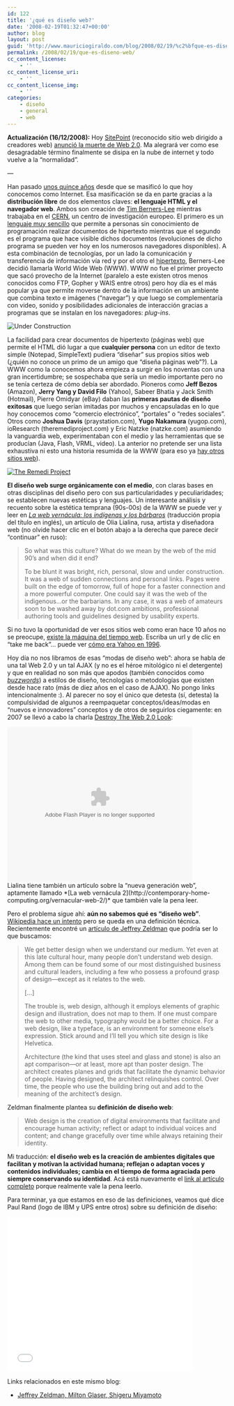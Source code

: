 ```yaml
---
id: 122
title: '¿qué es diseño web?'
date: '2008-02-19T01:32:47+00:00'
author: blog
layout: post
guid: 'http://www.mauriciogiraldo.com/blog/2008/02/19/%c2%bfque-es-diseno-web/'
permalink: /2008/02/19/que-es-diseno-web/
cc_content_license:
    - ''
cc_content_license_uri:
    - ''
cc_content_license_img:
    - ''
categories:
    - diseño
    - general
    - web
---
```


**Actualización (16/12/2008):** Hoy [SitePoint](http://www.sitepoint.com/) (reconocido sitio web dirigido a creadores web) [anunció la muerte de Web 2.0](http://www.sitepoint.com/blogs/2008/12/17/the-day-web-20-died/). Ma alegrará ver como ese desagradable término finalmente se disipa en la nube de internet y todo vuelve a la “normalidad”.

—

Han pasado [unos quince años](http://en.wikipedia.org/wiki/History_of_the_Internet "historia de Internet según Wikipedia (inglés)") desde que se masificó lo que hoy conocemos como Internet. Esa masificación se da en parte gracias a la **distribución libre** de dos elementos claves: **el lenguaje HTML y el navegador web**. Ambos son creación de [Tim Berners-Lee](http://en.wikipedia.org/wiki/Tim_Berners-Lee) mientras trabajaba en el [CERN](http://en.wikipedia.org/wiki/CERN), un centro de investigación europeo. El primero es un [lenguaje muy sencillo](http://en.wikipedia.org/wiki/HTML) que permite a personas sin conocimiento de programación realizar documentos de hipertexto mientras que el segundo es el programa que hace visible dichos documentos (evoluciones de dicho programa se pueden ver hoy en los numerosos navegadores disponibles). A esta combinación de tecnologías, por un lado la comunicación y transferencia de información vía red y por el otro el [hipertexto](http://en.wikipedia.org/wiki/Hypertext), Berners-Lee decidió llamarla World Wide Web (WWW). WWW no fue el primer proyecto que sacó provecho de la Internet (paralelo a este existen otros menos conocidos como FTP, Gopher y WAIS entre otros) pero hoy día es el más popular ya que permite moverse dentro de la información en un ambiente que combina texto e imágenes (“navegar”) y que luego se complementaría con video, sonido y posibilidades adicionales de interacción gracias a programas que se instalan en los navegadores: *plug-ins*.

![Under Construction](//www.mauriciogiraldo.com/blog/wp-content/uploads/2008/02/construccion.gif)

La facilidad para crear documentos de hipertexto (páginas web) que permite el HTML dió lugar a que **cualquier persona** con un editor de texto simple (Notepad, SimpleText) pudiera “diseñar” sus propios sitios web (¿quién no conoce un primo de un amigo que “diseña páginas web”?). La WWW como la conocemos ahora empieza a surgir en los noventas con una gran incertidumbre; se sospechaba que sería un medio importante pero no se tenía certeza de cómo debía ser abordado. Pioneros como **Jeff Bezos** (Amazon), **Jerry Yang y David Filo** (Yahoo), Sabeer Bhatia y Jack Smith (Hotmail), Pierre Omidyar (eBay) daban las **primeras pautas de diseño exitosas** que luego serían imitadas por muchos y encapsuladas en lo que hoy conocemos como “comercio electrónico”, “portales” o “redes sociales”. Otros como **Joshua Davis** (praystation.com), **Yugo Nakamura** (yugop.com), ioResearch (theremediproject.com) y Eric Natzke (natzke.com) asumiendo la vanguardia web, experimentaban con el medio y las herramientas que se producían (Java, Flash, VRML, video). La anterior no pretende ser una lista exhaustiva ni esto una historia resumida de la WWW (para eso ya [hay otros](http://en.wikipedia.org/wiki/History_of_the_Internet) [sitios web](http://www.ibiblio.org/pioneers/index.html)).

[![The Remedi Project](//www.mauriciogiraldo.com/blog/wp-content/uploads/2008/02/remedi.gif)](http://www.theremediproject.com/ "The Remedi Project")

**El diseño web surge orgánicamente con el medio**, con claras bases en otras disciplinas del diseño pero con sus particularidades y peculiaridades; se establecen nuevas estéticas y lenguajes. Un interesante análisis y recuento sobre la estética temprana (90s-00s) de la WWW se puede ver y leer en *[La web vernácula: los indígenas y los bárbaros](http://art.teleportacia.org/observation/vernacular/)* (traducción propia del título en inglés), un artículo de Olia Lialina, rusa, artista y diseñadora web (no olvide hacer clic en el botón abajo a la derecha que parece decir “continuar” en ruso):

> So what was this culture? What do we mean by the web of the mid 90’s and when did it end?
> 
> To be blunt it was bright, rich, personal, slow and under construction. It was a web of sudden connections and personal links. Pages were built on the edge of tomorrow, full of hope for a faster connection and a more powerful computer. One could say it was the web of the indigenous…or the barbarians. In any case, it was a web of amateurs soon to be washed away by dot.com ambitions, professional authoring tools and guidelines designed by usability experts.

Si no tuvo la oportunidad de ver esos sitios web como eran hace 10 años no se preocupe, [existe la máquina del tiempo web](http://www.archive.org/). Escriba un url y de clic en “take me back”… puede ver [cómo era Yahoo en 1996](http://web.archive.org/web/19961220154510/http://www.yahoo.com/).

Hoy día no nos libramos de esas “modas de diseño web”: ahora se habla de una tal Web 2.0 y un tal AJAX (y no es el héroe mitológico ni el detergente) y que en realidad no son más que apodos (también conocidos como *[buzzwords](http://www.tfd.com/buzzword)*) a estilos de diseño, tecnologías o metodologías que existen desde hace rato (más de diez años en el caso de AJAX). No pongo links intencionalmente :). Al parecer no soy el único que detesta (sí, detesta) la compulsividad de algunos a reempaquetar conceptos/ideas/modas en “nuevos e innovadores” conceptos y de otros de seguirlos ciegamente: en 2007 se llevó a cabo la charla [Destroy The Web 2.0 Look](http://elliotjaystocks.com/blog/archive/2007/destroy-the-web-20-look-future-of-web-design-new-york/):

<div id="__ss_160068" style="width: 425px; text-align: left;"><object classid="clsid:d27cdb6e-ae6d-11cf-96b8-444553540000" codebase="http://download.macromedia.com/pub/shockwave/cabs/flash/swflash.cab#version=6,0,40,0" height="355" style="margin:0px" width="425"><param name="allowFullScreen" value="true"></param><param name="allowScriptAccess" value="always"></param><param name="src" value="http://static.slideshare.net/swf/ssplayer2.swf?doc=fowd-november-2007-1194556763131314-1"></param><param name="allowfullscreen" value="true"></param><embed allowfullscreen="true" allowscriptaccess="always" height="355" src="//static.slideshare.net/swf/ssplayer2.swf?doc=fowd-november-2007-1194556763131314-1" style="margin:0px" type="application/x-shockwave-flash" width="425"></embed></object></div>Lialina tiene también un artículo sobre la “nueva generación web”, aptamente llamado *[La web vernácula 2](http://contemporary-home-computing.org/vernacular-web-2/)* que también vale la pena leer.

Pero el problema sigue ahí: **aún no sabemos qué es “diseño web”**. [Wikipedia hace un intento](http://en.wikipedia.org/wiki/Web_design) pero se queda en una definición técnica. Recientemente encontré un [artículo de Jeffrey Zeldman](http://alistapart.com/articles/understandingwebdesign) que podría ser lo que buscamos:

> We get better design when we understand our medium. Yet even at this late cultural hour, many people don’t understand web design. Among them can be found some of our most distinguished business and cultural leaders, including a few who possess a profound grasp of design—except as it relates to the web.
> 
> \[…\]
> 
> The trouble is, web design, although it employs elements of graphic design and illustration, does not map to them. If one must compare the web to other media, typography would be a better choice. For a web design, like a typeface, is an environment for someone else’s expression. Stick around and I’ll tell you which site design is like Helvetica.
> 
> Architecture (the kind that uses steel and glass and stone) is also an apt comparison—or at least, more apt than poster design. The architect creates planes and grids that facilitate the dynamic behavior of people. Having designed, the architect relinquishes control. Over time, the people who use the building bring out and add to the meaning of the architect’s design.

Zeldman finalmente plantea su **definición de diseño web**:

> Web design is the creation of digital environments that facilitate and encourage human activity; reflect or adapt to individual voices and content; and change gracefully over time while always retaining their identity.

Mi traducción: **el diseño web es la creación de ambientes digitales que facilitan y motivan la actividad humana; reflejan o adaptan voces y contenidos individuales; cambia en el tiempo de forma agraciada pero siempre conservando su identidad**. Acá está nuevamente el [link al artículo completo](http://alistapart.com/articles/understandingwebdesign) porque realmente vale la pena leerlo.

Para terminar, ya que estamos en eso de las definiciones, veamos qué dice Paul Rand (logo de IBM y UPS entre otros) sobre su definición de diseño:

<object classid="clsid:d27cdb6e-ae6d-11cf-96b8-444553540000" codebase="http://download.macromedia.com/pub/shockwave/cabs/flash/swflash.cab#version=6,0,40,0" height="355" width="425"><param name="wmode" value="transparent"></param><param name="src" value="http://www.youtube.com/v/4yOjts0tpco&rel=1&border=0"></param><embed height="355" src="//www.youtube.com/v/4yOjts0tpco&rel=1&border=0" type="application/x-shockwave-flash" width="425" wmode="transparent"></embed></object>

Links relacionados en este mismo blog:

- [Jeffrey Zeldman, Milton Glaser, Shigeru Miyamoto](http://www.mauriciogiraldo.com/blog/2007/08/11/jeffrey-zeldman-milton-glaser-shigeru-miyamoto/)